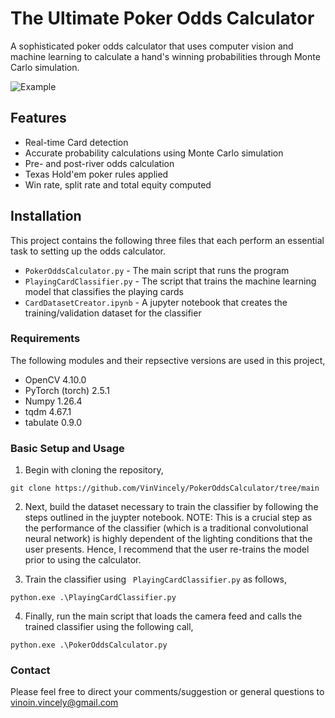 # The Ultimate Poker Odds Calculator 
A sophisticated poker odds calculator that uses computer vision and machine learning to calculate a hand's winning probabilities through Monte Carlo simulation.

![Example](Images/coverImage.png)

## Features

* Real-time Card detection 
* Accurate probability calculations using Monte Carlo simulation
* Pre- and post-river odds calculation 
* Texas Hold'em poker rules applied
* Win rate, split rate and total equity computed

## Installation 

This project contains the following three files that each perform an essential task to setting up the odds calculator. 
* ```PokerOddsCalculator.py``` - The main script that runs the program
* ```PlayingCardClassifier.py``` - The script that trains the machine learning model that classifies the playing cards
* ```CardDatasetCreator.ipynb``` - A jupyter notebook that creates the training/validation dataset for the classifier

### Requirements

The following modules and their repsective versions are used in this project, 
* OpenCV 4.10.0
* PyTorch (torch) 2.5.1
* Numpy 1.26.4
* tqdm 4.67.1
* tabulate 0.9.0

### Basic Setup and Usage
1. Begin with cloning the repository, 
```
git clone https://github.com/VinVincely/PokerOddsCalculator/tree/main
```
2. Next, build the dataset necessary to train the classifier by following the steps outlined in the juypter notebook. NOTE: This is a crucial step as the performance of the classifier (which is a traditional convolutional neural network) is highly dependent of the lighting conditions that the user presents. Hence, I recommend that the user re-trains the model prior to using the calculator. 

3. Train the classifier using ``` PlayingCardClassifier.py``` as follows, 
```
python.exe .\PlayingCardClassifier.py 
```

4. Finally, run the main script that loads the camera feed and calls the trained classifier using the following call, 
```
python.exe .\PokerOddsCalculator.py
```

### Contact 

Please feel free to direct your comments/suggestion or general questions to vinoin.vincely@gmail.com 
